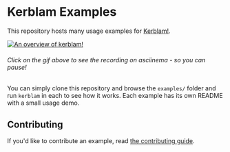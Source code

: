 # Kerblam Examples

This repository hosts many usage examples for [Kerblam!](https://github.com/MrHedmad/kerblam).

[![An overview of kerblam!](https://s9.gifyu.com/images/SFNkp.gif)](https://asciinema.org/a/641448)
###### Click on the gif above to see the recording on asciinema - so you can pause!

You can simply clone this repository and browse the `examples/` folder and run
`kerblam` in each to see how it works.
Each example has its own README with a small usage demo.

## Contributing
If you'd like to contribute an example, read [the contributing guide](CONTRIBUTING.md).


